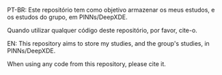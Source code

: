 PT-BR: Este repositório tem como objetivo armazenar os meus estudos, e os estudos do grupo, em PINNs/DeepXDE.

Quando utilizar qualquer código deste repositório, por favor, cite-o.

EN: This repository aims to store my studies, and the group's studies, in PINNs/DeepXDE.

When using any code from this repository, please cite it.
